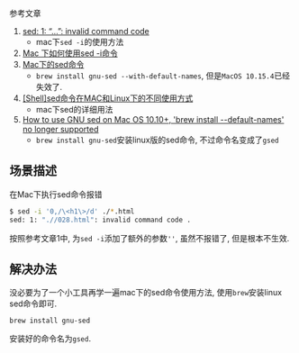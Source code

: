 参考文章

1. [sed: 1: “…”: invalid command code](https://www.logcg.com/archives/3142.html)
    - mac下`sed -i`的使用方法
2. [Mac 下如何使用sed -i命令](https://www.cnblogs.com/chunzhulovefeiyue/p/6561497.html)
3. [Mac下的sed命令](https://blog.csdn.net/sun_wangdong/article/details/71078083)
    - `brew install gnu-sed --with-default-names`, 但是`MacOS 10.15.4`已经失效了.
4. [[Shell]sed命令在MAC和Linux下的不同使用方式](https://www.cnblogs.com/dzblog/p/6278546.html)
    - mac下sed的详细用法
5. [How to use GNU sed on Mac OS 10.10+, 'brew install --default-names' no longer supported]()
    - `brew install gnu-sed`安装linux版的sed命令, 不过命令名变成了`gsed`

## 场景描述

在Mac下执行sed命令报错

```bash
$ sed -i '0,/\<h1\>/d' ./*.html
sed: 1: ".//028.html": invalid command code .
```

按照参考文章1中, 为`sed -i`添加了额外的参数`''`, 虽然不报错了, 但是根本不生效.

## 解决办法

没必要为了一个小工具再学一遍mac下的sed命令使用方法, 使用`brew`安装linux sed命令即可.

```
brew install gnu-sed
```

安装好的命令名为`gsed`.
